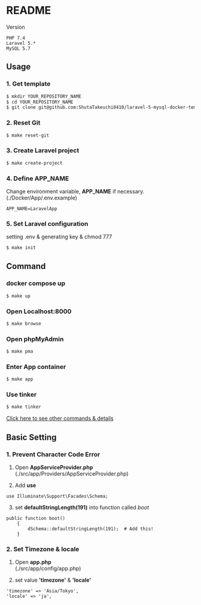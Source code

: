 # README

Version
```
PHP 7.4
Laravel 5.*
MySQL 5.7
```

## Usage

### 1. Get template

```bash
$ mkdir YOUR_REPOSITORY_NAME
$ cd YOUR_REPOSITORY_NAME
$ git clone git@github.com:ShutaTakeuchi0410/laravel-5-mysql-docker-template.git .
```

### 2. Reset Git

```bash
$ make reset-git
```

### 3. Create Laravel project

```bash
$ make create-project
```

### 4. Define APP_NAME
Change environment variable,  **APP_NAME** if necessary.  
(./Docker/App/.env.example)
```
APP_NAME=LaravelApp
```

### 5. Set Laravel configuration
setting .env & generating key & chmod 777

```bash
$ make init
```

## Command

### docker compose up

```bash
$ make up
```

### Open Localhost:8000

```bash
$ make browse
```

### Open phpMyAdmin

```bash
$ make pma
```

### Enter App container

```bash
$ make app
```

### Use tinker

```bash
$ make tinker
```

[Click here to see other commands & details](Makefile)

## Basic Setting

### 1. Prevent Character Code Error

1. Open **AppServiceProvider.php**  
(./src/app/Providers/AppServiceProvider.php)

2. Add **use**
```
use Illuminate\Support\Facades\Schema;
```

3. set **defaultStringLength(191)** into function called *boot*
```
public function boot()
    {
        dSchema::defaultStringLength(191);  # Add this!
    }
```

### 2. Set Timezone & locale

1. Open **app.php**  
(./src/app/config/app.php)

2. set value **'timezone'** & **'locale'**
```
'timezone' => 'Asia/Tokyo',
'locale' => 'ja',
```
